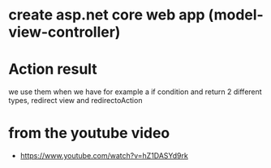 
# create asp.net core web app (model-view-controller)

# Action result 
we use them when we have for example a if condition and return 2 different types, redirect view and redirectoAction 

# from the youtube video
- https://www.youtube.com/watch?v=hZ1DASYd9rk

